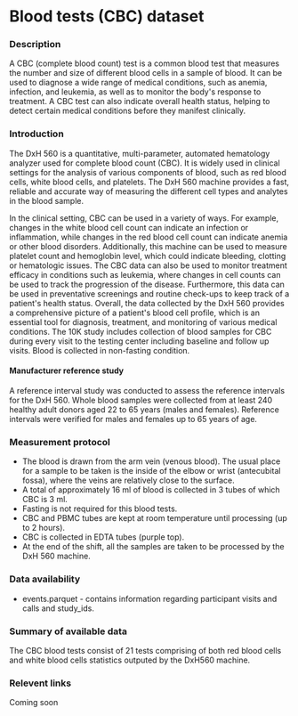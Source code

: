 # Blood tests (CBC) dataset  

### Description 

A CBC (complete blood count) test is a common blood test that measures the number and size of different blood cells in a sample of blood. It can be used to diagnose a wide range of medical conditions, such as anemia, infection, and leukemia, as well as to monitor the body's response to treatment. A CBC test can also indicate overall health status, helping to detect certain medical conditions before they manifest clinically.

### Introduction

The DxH 560 is a quantitative, multi-parameter, automated hematology analyzer used for complete blood count (CBC). It is widely used in clinical settings for the analysis of various components of blood, such as red blood cells, white blood cells, and platelets. The DxH 560 machine provides a fast, reliable and accurate way of measuring the different cell types and analytes in the blood sample. 

In the clinical setting, CBC can be used in a variety of ways. For example, changes in the white blood cell count can indicate an infection or inflammation, while changes in the red blood cell count can indicate anemia or other blood disorders. Additionally, this machine can be used to measure platelet count and hemoglobin level, which could indicate bleeding, clotting or hematologic issues. The CBC data can also be used to monitor treatment efficacy in conditions such as leukemia, where changes in cell counts can be used to track the progression of the disease. Furthermore, this data can be used in preventative screenings and routine check-ups to keep track of a patient's health status. Overall, the data collected by the DxH 560 provides a comprehensive picture of a patient's blood cell profile, which is an essential tool for diagnosis, treatment, and monitoring of various medical conditions.
The 10K study includes collection of blood samples for CBC during every visit to the testing center including baseline and follow up visits. Blood is collected in non-fasting condition.

#### Manufacturer reference study
A reference interval study was conducted to assess the reference intervals for the DxH 560. Whole blood samples were collected from at least 240 healthy adult donors aged 22 to 65 years (males and females). Reference intervals were verified for males and females up to 65 years of age.

### Measurement protocol 
<!-- long measurment protocol for the data browser -->
* The blood is drawn from the arm vein (venous blood). The usual place for a sample to be taken is the inside of the elbow or wrist (antecubital fossa), where the veins are relatively close to the surface. 
* A total of approximately 16 ml of blood is collected in 3 tubes of which CBC is 3 ml.
* Fasting is not required for this blood tests.
* CBC and PBMC tubes are kept at room temperature until processing (up to 2 hours).
* CBC is collected in EDTA tubes (purple top).
* At the end of the shift, all the samples are taken to be processed by the DxH 560 machine.

### Data availability 
<!-- for the example notebooks -->
* events.parquet - contains information regarding participant visits and calls and study_ids.

### Summary of available data 
<!-- for the data browser -->
The CBC blood tests consist of 21 tests comprising of both red blood cells and white blood cells statistics outputed by the DxH560 machine.

### Relevent links

Coming soon
